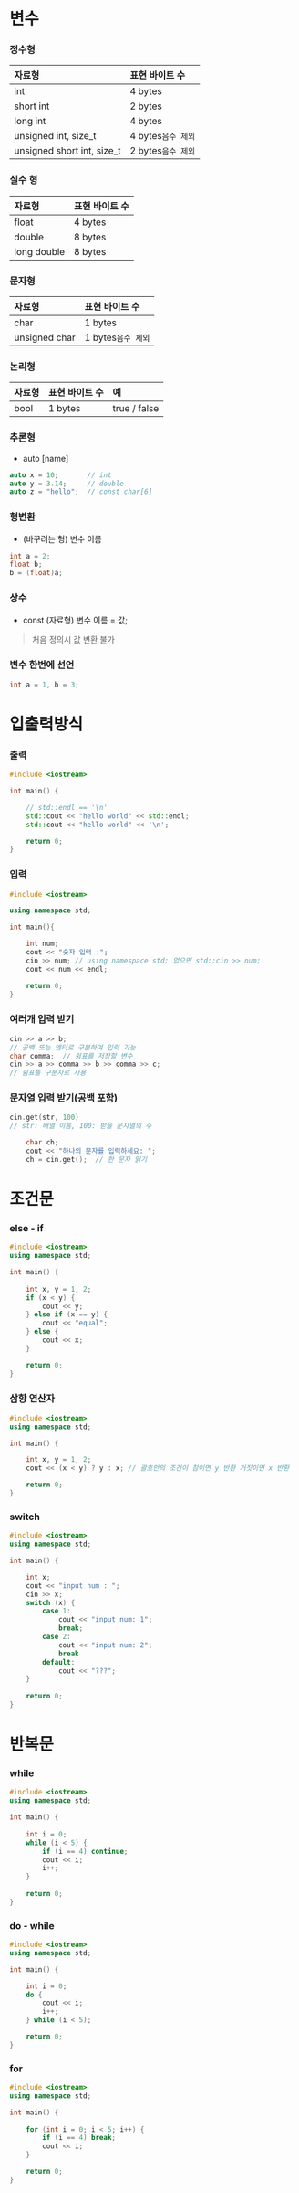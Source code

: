 # 변수
### 정수형

|자료형|표현 바이트 수|
|:-|:-|
|int|4 bytes|
|short int|2 bytes|
|long int|4 bytes|
|unsigned int, size_t|4 bytes`음수 제외`|
|unsigned short int, size_t|2 bytes`음수 제외`|

### 실수 형

|자료형|표현 바이트 수|
|:-|:-|
|float|4 bytes|
|double|8 bytes|
|long double|8 bytes|

### 문자형

|자료형|표현 바이트 수|
|:-|:-|
|char|1 bytes|
|unsigned char|1 bytes`음수 제외`|

### 논리형

|자료형|표현 바이트 수|예|
|:-|:-|:-|
|bool|1 bytes|true / false|

### 추론형

- auto [name]
  
```cpp
auto x = 10;       // int
auto y = 3.14;     // double
auto z = "hello";  // const char[6]
```

### 형변환

- (바꾸려는 형) 변수 이름
```cpp
int a = 2;
float b;
b = (float)a;
```

### 상수
- const (자료형) 변수 이름 = 값;
> 처음 정의시 값 변환 불가

### 변수 한번에 선언
```cpp
int a = 1, b = 3;
```

# 입출력방식
### 출력

```cpp
#include <iostream>

int main() {

    // std::endl == '\n'
    std::cout << "hello world" << std::endl;
    std::cout << "hello world" << '\n';

    return 0;
}
```

### 입력

```cpp
#include <iostream> 

using namespace std;

int main(){

    int num;
    cout << "숫자 입력 :"; 
    cin >> num; // using namespace std; 없으면 std::cin >> num; 
    cout << num << endl;

    return 0;
}
```
### 여러개 입력 받기
```cpp
cin >> a >> b;  
// 공백 또는 엔터로 구분하여 입력 가능
char comma;  // 쉼표를 저장할 변수
cin >> a >> comma >> b >> comma >> c;  
// 쉼표를 구분자로 사용
```

### 문자열 입력 받기(공백 포함)
```cpp
cin.get(str, 100) 
// str: 배열 이름, 100: 받을 문자열의 수
```

```cpp
    char ch;
    cout << "하나의 문자를 입력하세요: ";
    ch = cin.get();  // 한 문자 읽기
```

# 조건문
### else - if

```cpp
#include <iostream>
using namespace std;

int main() {
    
    int x, y = 1, 2;
    if (x < y) {
        cout << y;
    } else if (x == y) {
        cout << "equal";
    } else {
        cout << x;
    }

    return 0;
}
```

### 삼항 연산자

```cpp
#include <iostream>
using namespace std;

int main() {

    int x, y = 1, 2;
    cout << (x < y) ? y : x; // 괄호안의 조건이 참이면 y 반환 거짓이면 x 반환

    return 0;
}
```

### switch

```cpp
#include <iostream>
using namespace std;

int main() {

    int x;
    cout << "input num : ";
    cin >> x;
    switch (x) {
        case 1:
            cout << "input num: 1";
            break;
        case 2:
            cout << "input num: 2";
            break
        default:
            cout << "???";
    }
    
    return 0;
}
```

# 반복문
### while

```cpp
#include <iostream>
using namespace std;

int main() {
    
    int i = 0;
    while (i < 5) {
        if (i == 4) continue;
        cout << i;
        i++;
    }
    
    return 0;
}
```

### do - while

```cpp
#include <iostream>
using namespace std;

int main() {

    int i = 0;
    do {
        cout << i;
        i++;
    } while (i < 5);

    return 0;
}
```

### for

```cpp
#include <iostream>
using namespace std;

int main() {
    
    for (int i = 0; i < 5; i++) {
        if (i == 4) break;
        cout << i;
    }

    return 0;
}
```

